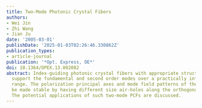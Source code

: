 ```yaml
---
title: Two-Mode Photonic Crystal Fibers
authors:
- Wei Jin
- Zhi Wang
- Jian Ju
date: '2005-03-01'
publishDate: '2025-01-03T02:26:46.330862Z'
publication_types:
- article-journal
publication: '*Opt. Express, OE*'
doi: 10.1364/OPEX.13.002082
abstract: Index-guiding photonic crystal fibers with appropriate structural parameters
  support the fundamental and second order modes over a practically infinite wavelength
  range. The polarization principal axes and mode field patterns of the modes can
  be made stable by having different size air-holes along the orthogonal directions.
  The potential applications of such two-mode PCFs are discussed.
---
```


